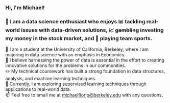 ### Hi, I'm Michael! 
### 👋 I am a data science enthusiast who enjoys 📊 tackling real-world issues with data-driven solutions, 📈 ~~gambling~~ investing my money in the stock market, and 🏀 playing team sports.

🐻 I am a student at the University of California, Berkeley, where I am majoring in data science with an emphasis in Economics.  
🤝 I believe harnessing the power of data is essential in the effort to creating innovative solutions for the problems in our communities.  
✏️ My technical coursework has built a strong foundation in data structures, analysis, and machine learning techniques.  
🤔 Currently, I am exploring supervised learning techniques through applications to real-world data.  
📫 Feel free to email me at michaelflorip@berkeley.edu with any questions.

<!--
**michaelflorip/michaelflorip** is a ✨ _special_ ✨ repository because its `README.md` (this file) appears on your GitHub profile.

Here are some ideas to get you started:

- 🔭 I’m currently working on ...
- 🌱 I’m currently learning ...
- 👯 I’m looking to collaborate on ...
- 🤔 I’m looking for help with ...
- 💬 Ask me about ...
- 📫 How to reach me: ...
- 😄 Pronouns: ...
- ⚡ Fun fact: ...
-->
